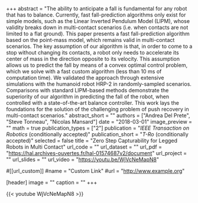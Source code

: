 +++
abstract = "The  ability  to  anticipate  a  fall  is  fundamental  for any  robot  that  has  to  balance.  Currently,  fast  fall-prediction algorithms  only  exist  for  simple  models,  such  as  the  Linear Inverted  Pendulum  Model  (LIPM),  whose  validity  breaks  down in multi-contact scenarios (i.e. when contacts are not limited to a flat ground). This paper presents a fast fall-prediction algorithm based  on  the  point-mass  model,  which  remains  valid  in  multi-contact  scenarios.  The  key  assumption  of  our  algorithm  is  that, in  order  to  come  to  a  stop  without  changing  its  contacts,  a robot only needs to accelerate its center of mass in the direction opposite to its velocity. This assumption allows us to predict the fall by means of a convex optimal control problem, which we solve with  a  fast  custom  algorithm  (less  than  10  ms  of  computation time).  We  validated  the  approach  through  extensive  simulations with the humanoid robot HRP-2 in randomly-sampled scenarios. Comparisons  with  standard  LIPM-based  methods  demonstrate the  superiority  of  our  algorithm  in  predicting  the  fall  of  the robot, when controlled with a state-of-the-art balance controller. This work lays the foundations for the solution of the challenging problem  of  push  recovery  in  multi-contact  scenarios."
abstract_short = ""
authors = ["Andrea Del Prete", "Steve Tonneau", "Nicolas Mansard"]
date = "2018-03-01"
image_preview = ""
math = true
publication_types = ["2"]
publication = "*IEEE Transaction on Robotics* (conditionally accepted)"
publication_short = "*T-Ro* (conditionally accepted)"
selected = false
title = "Zero Step Capturability for Legged Robots in Multi Contact"
url_code = ""
url_dataset = ""
url_pdf = "https://hal.archives-ouvertes.fr/hal-01574687v2/document"
url_project = ""
url_slides = ""
url_video = "https://youtu.be/WjVcNeMapN8"

#[[url_custom]]
#name = "Custom Link"
#url = "http://www.example.org"

[header]
image = ""
caption = ""
+++

{{< youtube WjVcNeMapN8 >}}